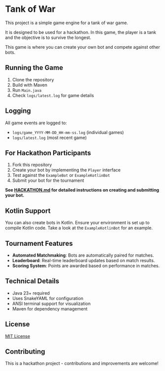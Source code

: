 # Tank of War

This project is a simple game engine for a tank of war game. 

It is designed to be used for a hackathon. In this game, the player is a tank and the objective is to survive the longest.

This game is where you can create your own bot and compete against other bots.

## Running the Game

1. Clone the repository
2. Build with Maven
3. Run `Main.java`
4. Check `logs/latest.log` for game details

## Logging

All game events are logged to:
- `logs/game_YYYY-MM-DD_HH-mm-ss.log` (individual games)
- `logs/latest.log` (most recent game)

## For Hackathon Participants

1. Fork this repository
2. Create your bot by implementing the `Player` interface
3. Test against the `ExampleBot` or `ExampleKotlinBot`
4. Submit your bot for the tournament

**See [HACKATHON.md](HACKATHON.md) for detailed instructions on creating and submitting your bot.**

## Kotlin Support

You can also create bots in Kotlin. Ensure your environment is set up to compile Kotlin code.
Take a look at the `ExampleKotlinBot` for an example.

## Tournament Features

- **Automated Matchmaking**: Bots are automatically paired for matches.
- **Leaderboard**: Real-time leaderboard updates based on match results.
- **Scoring System**: Points are awarded based on performance in matches.

## Technical Details

- Java 23+ required
- Uses SnakeYAML for configuration
- ANSI terminal support for visualization
- Maven for dependency management

## License

[MIT License](LICENSE)

## Contributing

This is a hackathon project - contributions and improvements are welcome!